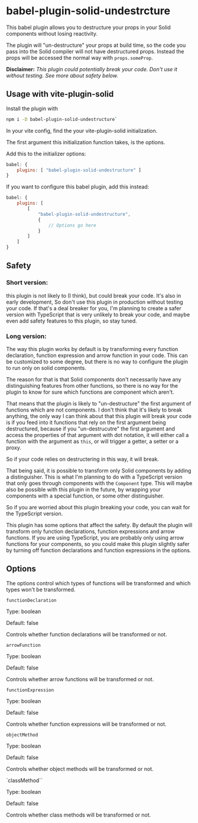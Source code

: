 # babel-plugin-solid-undestrcture

This babel plugin allows you to destructure your props in your Solid components without losing reactivity.

The plugin will "un-destructure" your props at build time, so the code you pass into the Solid compiler will not have destructured props. Instead the props will be accessed the normal way with `props.someProp`.

**Disclaimer:** *This plugin could potentially break your code. Don't use it without testing. See more about safety below.*

## Usage with vite-plugin-solid

Install the plugin with 

```sh
npm i -D babel-plugin-solid-undestructure`
```

In your vite config, find the your vite-plugin-solid initialization.

The first argument this initialization function takes, is the options.

Add this to the initializer options:
```js
babel: {
    plugins: [ "babel-plugin-solid-undestructure" ]
}
```

If you want to configure this babel plugin, add this instead:
```js
babel: {
    plugins: [
        [
            "babel-plugin-solid-undestructure", 
            { 
                // Options go here
            }
        ]
    ]
}
```


## Safety

### Short version: ###
this plugin is not likely to (I think), but could break your code. It's also in early development, So don't use this plugin in production without testing your code. If that's a deal breaker for you, I'm planning to create a safer version with TypeScript that is very unlikely to break your code, and maybe even add safety features to this plugin, so stay tuned.

### Long version: ###
The way this plugin works by default is by transforming every function declaration, function expression and arrow function in your code. This can be customized to some degree, but there is no way to configure the plugin to run only on solid components.

The reason for that is that Solid components don't necessarily have any distinguishing features from other functions, so there is no way for the plugin to know for sure which functions are component which aren't.

That means that the plugin is likely to "un-destructure" the first argument of functions which are not components. I don't think that it's likely to break anything, the only way I can think about that this plugin will break your code is if you feed into it functions that rely on the first argument being destructured, because if you "un-destrucutre" the first argument and access the properties of that argument with dot notation, it will either call a function with the argument as `this`, or will trigger a getter, a setter or a proxy.

So if your code relies on destructering in this way, it will break.

That being said, it is possible to transform only Solid components by adding a distinguisher. This is what I'm planning to do with a TypeScript version that only goes through components with the `Component` type. This will maybe also be possible with this plugin in the future, by wrapping your components with a special function, or some other distinguisher.

So if you are worried about this plugin breaking your code, you can wait for the TypeScript version.

This plugin has some options that affect the safety. By default the plugin will transform only function declarations, function expressions and arrow functions. If you are using TypeScript, you are probably only using arrow functions for your components, so you could make this plugin slightly safer by turning off function declarations and function expressions in the options.

## Options

The options control which types of functions will be transformed and which types won't be transformed.

`functionDeclaration`

Type: boolean

Default: false

Controls whether function declarations will be transformed or not.

`arrowFunction`

Type: boolean

Default: false

Controls whether arrow functions will be transformed or not.

`functionExpression`

Type: boolean

Default: false

Controls whether function expressions will be transformed or not.

`objectMethod`

Type: boolean

Default: false

Controls whether object methods will be transformed or not.

`classMethod``

Type: boolean

Default: false

Controls whether class methods will be transformed or not.
